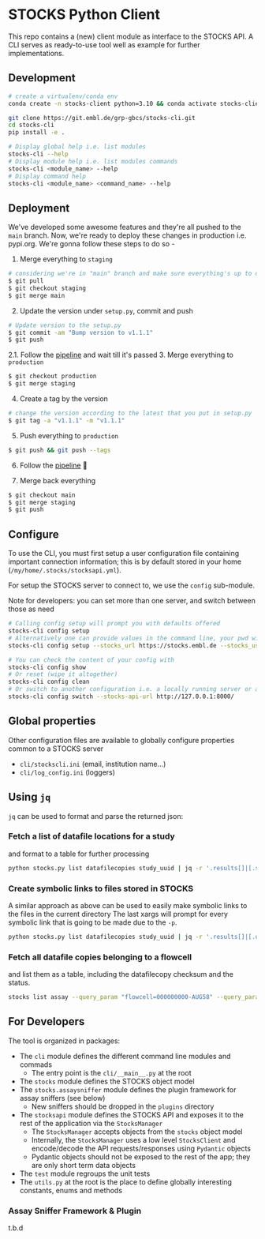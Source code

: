 # STOCKS Python Client

This repo contains a (new) client module as interface to the STOCKS API. 
A CLI serves as ready-to-use tool well as example for further implementations.

## Development

```bash
# create a virtualenv/conda env 
conda create -n stocks-client python=3.10 && conda activate stocks-client

git clone https://git.embl.de/grp-gbcs/stocks-cli.git
cd stocks-cli
pip install -e .

# Display global help i.e. list modules
stocks-cli --help
# Display module help i.e. list modules commands
stocks-cli <module_name> --help 
# Display command help 
stocks-cli <module_name> <command_name> --help
```

## Deployment
We've developed some awesome features and they're all pushed to the `main` branch. Now, we're ready to deploy
these changes in production i.e. pypi.org. We're gonna follow these steps to do so -

1. Merge everything to `staging` 
```bash
# considering we're in "main" branch and make sure everything's up to date
$ git pull
$ git checkout staging
$ git merge main
```
2. Update the version under `setup.py`, commit and push
```bash
# Update version to the setup.py
$ git commit -am "Bump version to v1.1.1"
$ git push
```
2.1. Follow the [pipeline](https://git.embl.de/grp-gbcs/stocks-cli/-/pipelines) and wait till it's passed
3. Merge everything to `production` 
```bash
$ git checkout production
$ git merge staging
```
4. Create a tag by the version 
```bash
# change the version according to the latest that you put in setup.py
$ git tag -a "v1.1.1" -m "v1.1.1"
```
5. Push everything to `production`
```bash
$ git push && git push --tags
```
6. Follow the [pipeline](https://git.embl.de/grp-gbcs/stocks-cli/-/pipelines) 🚀

7. Merge back everything
```bash
$ git checkout main
$ git merge staging
$ git push
```

## Configure
To use the CLI, you must first setup a user configuration file containing important connection information; this is by 
default stored in your home (`/my/home/.stocks/stocksapi.yml`).

For setup the STOCKS server to connect to, we use the `config` sub-module.  

Note for developers: you can set more than one server, and switch between those as need 

```bash
# Calling config setup will prompt you with defaults offered
stocks-cli config setup
# Alternatively one can provide values in the command line, your pwd will be prompted
stocks-cli config setup --stocks_url https://stocks.embl.de --stocks_user <username> --unix_group <group>

# You can check the content of your config with 
stocks-cli config show
# Or reset (wipe it altogether)
stocks-cli config clean
# Or switch to another configuration i.e. a locally running server or a test server (useful for developpers)
stocks-cli config switch --stocks-api-url http://127.0.0.1:8000/

```

## Global properties
Other configuration files are available to globally configure properties common to a STOCKS server 
- `cli/stockscli.ini` (email, institution name...)
- `cli/log_config.ini` (loggers)

## Using `jq`

`jq` can be used to format and parse the returned json:

### Fetch a list of datafile locations for a study

and format to a table for further processing

```bash
python stocks.py list datafilecopies study_uuid | jq -r '.results[]|[.shortname, .uri, .readtype] | @tsv'
```

### Create symbolic links to files stored in STOCKS

A similar approach as above can be used to easily make symbolic links to the files in the current directory
The last xargs will prompt for every symbolic link that is going to be made due to the `-p`.
```bash
python stocks.py list datafilecopies study_uuid | jq -r '.results[]|[.uri, .shortname] | @tsv' | xargs -p -n 2 ln -s
```

### Fetch all datafile copies belonging to a flowcell

and list them as a table, including the datafilecopy checksum and the status.

```bash
stocks list assay --query_param "flowcell=000000000-AUG58" --query_param "fields=id" | jq -r '.results[]|[.id] | @tsv' | xargs -I{} -n 1 stocks list datafilecopies {} | jq -r '.results[]|[.uri, .checksum, .status.value] | @tsv'
```

## For Developers
The tool is organized in packages:
- The `cli` module defines the different command line modules and commads
   - The entry point is the `cli/__main__.py` at the root
- The `stocks` module defines the STOCKS object model 
- The `stocks.assaysniffer` module defines the plugin framework for assay sniffers (see below)
   - New sniffers should be dropped in the `plugins` directory   
- The `stocksapi` module defines the STOCKS API and exposes it to the rest of the application via the `StocksManager`
   - The `StocksManager` accepts objects from the `stocks` object model
   - Internally, the `StocksManager` uses a low level `StocksClient` and encode/decode the API requests/responses using `Pydantic` objects
   - Pydantic objects should not be exposed to the rest of the app; they are only short term data objects 
- The `test` module regroups the unit tests
- The `utils.py` at the root is the place to define globally interesting constants, enums and methods


### Assay Sniffer Framework & Plugin
t.b.d